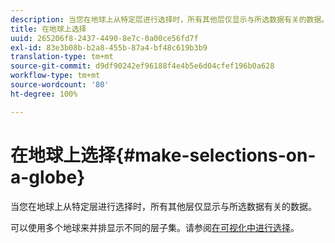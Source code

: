```yaml
---
description: 当您在地球上从特定层进行选择时，所有其他层仅显示与所选数据有关的数据。
title: 在地球上选择
uuid: 265206f8-2437-4490-8e7c-0a00ce56fd7f
exl-id: 83e3b08b-b2a8-455b-87a4-bf48c619b3b9
translation-type: tm+mt
source-git-commit: d9df90242ef96188f4e4b5e6d04cfef196b0a628
workflow-type: tm+mt
source-wordcount: '80'
ht-degree: 100%

---
```


# 在地球上选择{#make-selections-on-a-globe}

当您在地球上从特定层进行选择时，所有其他层仅显示与所选数据有关的数据。

可以使用多个地球来并排显示不同的层子集。请参阅[在可视化中进行选择](../../../../home/c-get-started/c-vis/c-sel-vis/c-sel-vis.md#concept-012870ec22c7476e9afbf3b8b2515746)。
